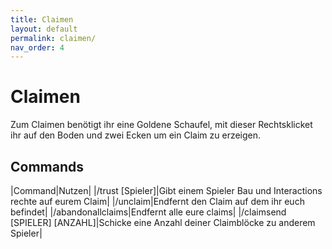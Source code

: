 ```yaml
---
title: Claimen
layout: default
permalink: claimen/
nav_order: 4
---
```


# Claimen

Zum Claimen benötigt ihr eine Goldene Schaufel, mit dieser Rechtsklicket ihr auf den Boden und zwei Ecken um ein Claim zu erzeigen.

## Commands

|Command|Nutzen|
|/trust [Spieler]|Gibt einem Spieler Bau und Interactions rechte auf eurem Claim|
|/unclaim|Endfernt den Claim auf dem ihr euch befindet|
|/abandonallclaims|Endfernt alle eure claims|
|/claimsend [SPIELER] [ANZAHL]|Schicke eine Anzahl deiner Claimblöcke zu anderem Spieler|
